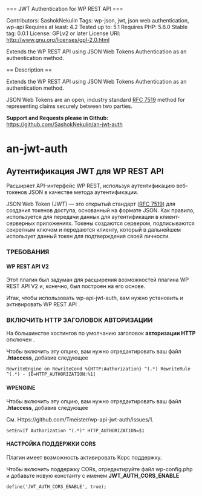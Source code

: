=== JWT Authentication for WP REST API ===

Contributors: SashokNekulin
Tags: wp-json, jwt, json web authentication, wp-api
Requires at least: 4.2
Tested up to: 5.1
Requires PHP: 5.6.0
Stable tag: 0.0.1
License: GPLv2 or later
License URI: http://www.gnu.org/licenses/gpl-2.0.html

Extends the WP REST API using JSON Web Tokens Authentication as an authentication method.

== Description ==

Extends the WP REST API using JSON Web Tokens Authentication as an authentication method.

JSON Web Tokens are an open, industry standard [RFC 7519](https://tools.ietf.org/html/rfc7519) method for representing claims securely between two parties.

**Support and Requests please in Github:** https://github.com/SashokNekulin/an-jwt-auth

# an-jwt-auth
## Аутентификация JWT для WP REST API

Расширяет API-интерфейс WP REST, используя аутентификацию веб-токенов JSON в качестве метода аутентификации.

JSON Web Token (JWT) — это открытый стандарт ([RFC 7519](https://tools.ietf.org/html/rfc7519)) для создания токенов доступа, основанный на формате JSON. Как правило, используется для передачи данных для аутентификации в клиент-серверных приложениях. Токены создаются сервером, подписываются секретным ключом и передаются клиенту, который в дальнейшем использует данный токен для подтверждения своей личности.

### ТРЕБОВАНИЯ

#### WP REST API V2

Этот плагин был задуман для расширения возможностей плагина WP REST API V2 и, конечно, был построен на его основе.

Итак, чтобы использовать wp-api-jwt-auth, вам нужно установить и активировать WP REST API .

### ВКЛЮЧИТЬ HTTP ЗАГОЛОВОК АВТОРИЗАЦИИ

На большинстве хостингов по умолчанию заголовок **авторизации HTTP** отключен .

Чтобы включить эту опцию, вам нужно отредактировать ваш файл **.htaccess**, добавив следующее

`
RewriteEngine on
RewriteCond %{HTTP:Authorization} ^(.*)
RewriteRule ^(.*) - [E=HTTP_AUTHORIZATION:%1]
`

#### WPENGINE

Чтобы включить эту опцию, вам нужно отредактировать ваш файл **.htaccess**, добавив следующее

См. Https://github.com/Tmeister/wp-api-jwt-auth/issues/1.

`
SetEnvIf Authorization "(.*)" HTTP_AUTHORIZATION=$1
`

#### НАСТРОЙКА ПОДДЕРЖКИ CORS

Плагин имеет возможность активировать Корс поддержку.

Чтобы включить поддержку CORs, отредактируйте файл wp-config.php и добавьте новую константу с именем **JWT_AUTH_CORS_ENABLE**

`
define('JWT_AUTH_CORS_ENABLE', true);
`

